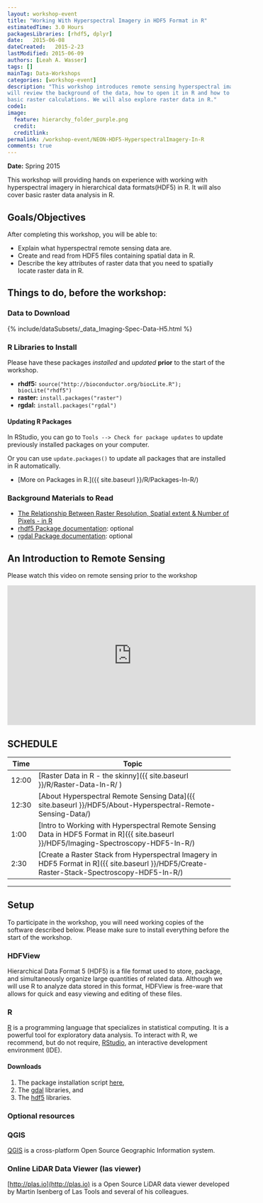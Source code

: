 ```yaml
---
layout: workshop-event
title: "Working With Hyperspectral Imagery in HDF5 Format in R"
estimatedTime: 3.0 Hours
packagesLibraries: [rhdf5, dplyr]
date:   2015-06-08
dateCreated:   2015-2-23
lastModified: 2015-06-09
authors: [Leah A. Wasser]
tags: []
mainTag: Data-Workshops
categories: [workshop-event]
description: "This workshop introduces remote sensing hyperspectral imagery. We 
will review the background of the data, how to open it in R and how to perform 
basic raster calculations. We will also explore raster data in R."
code1: 
image:
  feature: hierarchy_folder_purple.png
  credit:
  creditlink: 
permalink: /workshop-event/NEON-HDF5-HyperspectralImagery-In-R
comments: true 
---
```


**Date:** Spring 2015

This workshop will providing hands on experience with working with hyperspectral 
imagery in hierarchical data formats(HDF5) in R. It will also cover basic raster 
data analysis in R.

<div id="objectives" markdown="1">

## Goals/Objectives
After completing this workshop, you will be able to:

* Explain what hyperspectral remote sensing data are.
* Create and read from HDF5 files containing spatial data in R.
* Describe the key attributes of raster data that you need to spatially locate 
raster data in R.


## Things to do, before the workshop:

### Data to Download
{% include/dataSubsets/_data_Imaging-Spec-Data-H5.html %}
 

### R Libraries to Install

Please have these packages *installed* and *updated* **prior** to the start of 
the workshop.

* **rhdf5:** `source("http://bioconductor.org/biocLite.R"); biocLite("rhdf5")`
* **raster:** `install.packages("raster")`
* **rgdal:** `install.packages("rgdal")`

#### Updating R Packages

In RStudio, you can go to `Tools --> Check for package updates` to update 
previously installed packages on your computer.

Or you can use <code>update.packages()</code> to update all packages that are 
installed in R automatically. 

* [More on Packages in R.]({{ site.baseurl }}/R/Packages-In-R/)


### Background Materials to Read

* <a href="{{ site.baseurl }}/GIS-spatial-data/Working-With-Rasters/">The Relationship Between Raster Resolution, Spatial extent & Number of Pixels - in R</a>
* <a href = "http://www.bioconductor.org/packages/release/bioc/vignettes/rhdf5/inst/doc/rhdf5.pdf">rhdf5 Package documentation</a>: optional
* <a href = "http://cran.r-project.org/web/packages/rgdal/rgdal.pdf">rgdal Package documentation</a>: optional

</div>

## An Introduction to Remote Sensing

Please watch this video on remote sensing prior to the workshop

<iframe width="560" height="315" src="https://www.youtube.com/embed/3iaFzafWJQE?rel=0" frameborder="0" allowfullscreen></iframe>

## SCHEDULE


| Time        | Topic         |
|-------------|---------------|
| 12:00  | [Raster Data in R - the skinny]({{ site.baseurl }}/R/Raster-Data-In-R/ ) |
| 12:30  | [About Hyperspectral Remote Sensing Data]({{ site.baseurl }}/HDF5/About-Hyperspectral-Remote-Sensing-Data/) |
| 1:00   | [Intro to Working with Hyperspectral Remote Sensing Data in HDF5 Format in R]({{ site.baseurl }}/HDF5/Imaging-Spectroscopy-HDF5-In-R/)  |
| 2:30   | [Create a Raster Stack from Hyperspectral Imagery in HDF5 Format in R]({{ site.baseurl }}/HDF5/Create-Raster-Stack-Spectroscopy-HDF5-In-R/)  |


***

## Setup

To participate in the workshop, you will need working copies of the software 
described below. Please make sure to install everything before the start of the 
workshop.

### HDFView

Hierarchical Data Format 5 (HDF5) is a file format used to store, package, and 
simultaneously organize large quantities of related data. Although we will use 
R to analyze data stored in this format, HDFView is free-ware that allows for 
quick and easy viewing and editing of these files.


### R

<a href = "http://cran.r-project.org/">R</a> 
is a programming language that specializes in statistical computing. It is a 
powerful tool for exploratory data analysis. To interact with R, we recommend, 
but do not require, 
<a href="http://www.rstudio.com/">RStudio</a>, 
an interactive development environment (IDE). 

#### Downloads
1. The package installation script <a href="https://github.com/NEONdps/neonESA2014/blob/master/packageInstallation.R">here</a>, 
2. The <a href = "http://trac.osgeo.org/gdal/wiki/DownloadingGdalBinaries">gdal</a> libraries, and 
3. The <a href = "http://www.hdfgroup.org/HDF5/release/obtain5.html">hdf5</a> libraries. 

### Optional resources

### QGIS

 <a href ="http://www.qgis.org/en/site/forusers/index.html#download" target="_blank">QGIS</a> 
is a cross-platform Open Source Geographic Information system.
 
### Online LiDAR Data Viewer (las viewer)

[http://plas.io](http://plas.io) is a Open Source LiDAR data viewer developed by 
Martin Isenberg of Las Tools and several of his colleagues.
